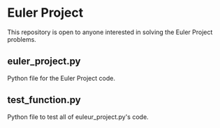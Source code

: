 # Euler Project
This repository is open to anyone interested in solving the Euler Project problems.

## euler_project.py
Python file for the Euler Project code.

## test_function.py
Python file to test all of euleur_project.py's code.
